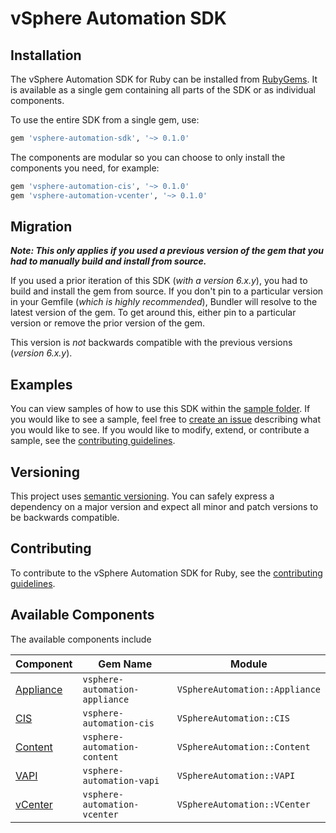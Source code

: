 # vSphere Automation SDK

## Installation

The vSphere Automation SDK for Ruby can be installed from [RubyGems](https://rubygems.org). It is available as a single gem containing all parts of the SDK or as individual components.

To use the entire SDK from a single gem, use:

```ruby
gem 'vsphere-automation-sdk', '~> 0.1.0'
```

The components are modular so you can choose to only install the components you need, for example:

```ruby
gem 'vsphere-automation-cis', '~> 0.1.0'
gem 'vsphere-automation-vcenter', '~> 0.1.0'
```

## Migration

_**Note: This only applies if you used a previous version of the gem that you had to manually build and install from source.**_

If you used a prior iteration of this SDK (_with a version 6.x.y_), you had to build and install the gem from source. If you don't pin to a particular version in your Gemfile (_which is highly recommended_), Bundler will resolve to the latest version of the gem. To get around this, either pin to a particular version or remove the prior version of the gem.

This version is _not_ backwards compatible with the previous versions (_version 6.x.y_).

## Examples

You can view samples of how to use this SDK within the [sample folder](samples/). If you would like to see a sample, feel free to [create an issue](https://github.com/vmware/vsphere-automation-sdk-ruby/issues) describing what you would like to see. If you would like to modify, extend, or contribute a sample, see the [contributing guidelines](CONTRIBUTING.md).

## Versioning

This project uses [semantic versioning](https://semver.org/). You can safely express a dependency on a major version and expect all minor and patch versions to be backwards compatible.

## Contributing

To contribute to the vSphere Automation SDK for Ruby, see the [contributing guidelines](CONTRIBUTING.md).

## Available Components

The available components include

| Component               | Gem Name                       | Module                         |
| ----------------------- | ------------------------------ | ------------------------------ |
| [Appliance](appliance/) | `vsphere-automation-appliance` | `VSphereAutomation::Appliance` |
| [CIS](cis/)             | `vsphere-automation-cis`       | `VSphereAutomation::CIS`       |
| [Content](content/)     | `vsphere-automation-content`   | `VSphereAutomation::Content`   |
| [VAPI](vapi/)           | `vsphere-automation-vapi`      | `VSphereAutomation::VAPI`      |
| [vCenter](vcenter/)     | `vsphere-automation-vcenter`   | `VSphereAutomation::VCenter`   |